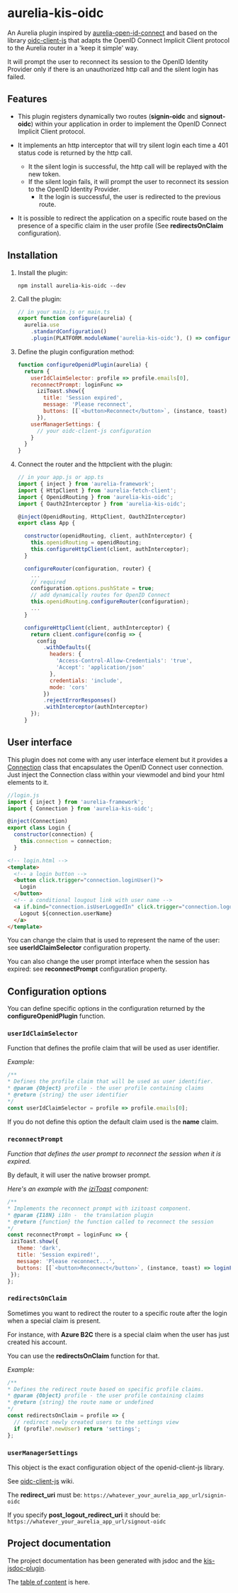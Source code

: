 # aurelia-kis-oidc

An Aurelia plugin inspired by [aurelia-open-id-connect](https://github.com/aurelia-contrib/aurelia-open-id-connect) and based on the library [oidc-client-js](https://github.com/IdentityModel/oidc-client-js) that adapts the OpenID Connect Implicit Client protocol to the Aurelia router in a 'keep it simple' way.

It will prompt the user to reconnect its session to the OpenID Identity Provider only if there is an unauthorized http call and the silent login has failed.

## Features

- This plugin registers dynamically two routes (__signin-oidc__ and __signout-oidc__) within your application in order to implement the OpenID Connect Implicit Client protocol.

- It implements an http interceptor that will try silent login each time a 401 status code is returned by the http call.
  - It the silent login is successful, the http call will be replayed with the new token.
  - If the silent login fails, it will prompt the user to reconnect its session to the OpenID Identity Provider.
    - It the login is successful, the user is redirected to the previous route.

- It is possible to redirect the application on a specific route based on the presence of a specific claim in the user profile (See __redirectsOnClaim__ configuration).

## Installation

1. Install the plugin:

   ```node
   npm install aurelia-kis-oidc --dev
   ```

1. Call the plugin:

   ```javascript
   // in your main.js or main.ts
   export function configure(aurelia) {
     aurelia.use
       .standardConfiguration()
       .plugin(PLATFORM.moduleName('aurelia-kis-oidc'), () => configureOpenidPlugin(aurelia))
   ```

1. Define the plugin configuration method:

   ```javascript
   function configureOpenidPlugin(aurelia) {
     return {
       userIdClaimSelector: profile => profile.emails[0],
       reconnectPrompt: loginFunc =>
         iziToast.show({
           title: 'Session expired',
           message: 'Please reconnect',
           buttons: [[`<button>Reconnect</button>`, (instance, toast) => loginFunc(), true]]
         }),
       userManagerSettings: {
         // your oidc-client-js configuration
       }
     }
   }
   ```

1. Connect the router and the httpclient with the plugin:

   ```javascript
   // in your app.js or app.ts
   import { inject } from 'aurelia-framework';
   import { HttpClient } from 'aurelia-fetch-client';
   import { OpenidRouting } from 'aurelia-kis-oidc';
   import { Oauth2Interceptor } from 'aurelia-kis-oidc';

   @inject(OpenidRouting, HttpClient, Oauth2Interceptor)
   export class App {

     constructor(openidRouting, client, authInterceptor) {
       this.openidRouting = openidRouting;
       this.configureHttpClient(client, authInterceptor);
     }

     configureRouter(configuration, router) {
       ...
       // required
       configuration.options.pushState = true;
       // add dynamically routes for OpenID Connect
       this.openidRouting.configureRouter(configuration);
       ...
     }

     configureHttpClient(client, authInterceptor) {
       return client.configure(config => {
         config
           .withDefaults({
             headers: {
               'Access-Control-Allow-Credentials': 'true',
               'Accept': 'application/json'
             },
             credentials: 'include',
             mode: 'cors'
           })
           .rejectErrorResponses()
           .withInterceptor(authInterceptor)
       });
     }
   ```

## User interface

This plugin does not come with any user interface element but it provides a [Connection](./doc/src_connection.md) class that encapsulates the OpenID Connect user connection. Just inject the Connection class within your viewmodel and bind your html elements to it.

```javascript
//login.js
import { inject } from 'aurelia-framework';
import { Connection } from 'aurelia-kis-oidc';

@inject(Connection)
export class Login {
  constructor(connection) {
    this.connection = connection;
  }
```

```html
<!-- login.html -->
<template>
  <!-- a login button -->
  <button click.trigger="connection.loginUser()">
    Login
  </button>
  <!-- a conditional lougout link with user name -->
  <a if.bind="connection.isUserLoggedIn" click.trigger="connection.logoutUser()">
    Logout ${connection.userName}
  </a>
</template>
```

You can change the claim that is used to represent the name of the user: see __userIdClaimSelector__ configuration property.

You can also change the user prompt interface when the session has expired: see __reconnectPrompt__ configuration property.

## Configuration options

You can define specific options in the configuration returned by the __configureOpenidPlugin__ function.

### `userIdClaimSelector`

Function that defines the profile claim that will be used as user identifier.

_Example:_

 ```javascript
 /**
 * Defines the profile claim that will be used as user identifier.
 * @param {Object} profile - the user profile containing claims
 * @return {string} the user identifier
 */
const userIdClaimSelector = profile => profile.emails[0];
 ```

If you do not define this option the default claim used is the __name__ claim.

### `reconnectPrompt`

_Function that defines the user prompt to reconnect the session when it is expired._

By default, it will user the native browser prompt.

_Here's an example with the [iziToast](https://github.com/marcelodolza/iziToast) component:_

 ```javascript
/**
 * Implements the reconnect prompt with izitoast component.
 * @param {I18N} i18n -  the translation plugin
 * @return {function} the function called to reconnect the session
 */
const reconnectPrompt = loginFunc => {
  iziToast.show({
    theme: 'dark',
    title: 'Session expired!',
    message: 'Please reconnect...',
    buttons: [[`<button>Reconnect</button>`, (instance, toast) => loginFunc(), true]]
  });
};
```

### `redirectsOnClaim`

Sometimes you want to redirect the router to a specific route after the login when a special claim is present.

For instance, with __Azure B2C__ there is a special claim when the user has just created his account.

You can use the __redirectsOnClaim__ function for that.

_Example:_

 ```javascript
 /**
 * Defines the redirect route based on specific profile claims.
 * @param {Object} profile - the user profile containing claims
 * @return {string} the route name or undefined
 */
 const redirectsOnClaim = profile => {
   // redirect newly created users to the settings view
   if (profile?.newUser) return 'settings';
 };
 ```

### `userManagerSettings`

This object is the exact configuration object of the openid-client-js library. 

See [oidc-client-js](https://github.com/IdentityModel/oidc-client-js/wiki) wiki.

The __redirect_uri__ must be:
`https://whatever_your_aurelia_app_url/signin-oidc`

If you specify __post_logout_redirect_uri__ it should be:
`https://whatever_your_aurelia_app_url/signout-oidc`

## Project documentation

The project documentation has been generated with jsdoc and the [kis-jsdoc-plugin](https://github.com/kisssdev/kis-jsdoc-plugin).

The [table of content](./doc/toc.md) is here.

